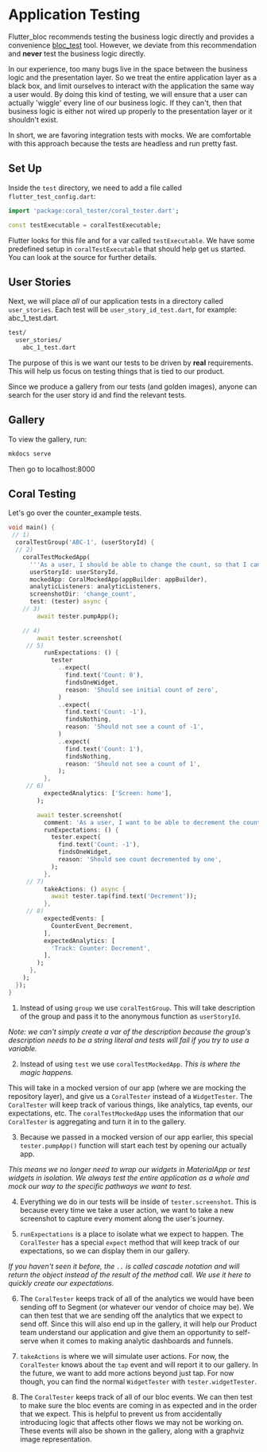 # Application Testing

Flutter_bloc recommends testing the business logic directly and provides a convenience [bloc_test](https://pub.dev/packages/bloc_test) tool.  However, we deviate from this recommendation and **never** test the business logic directly.

In our experience, too many bugs live in the space between the business logic and the presentation layer. So we treat the entire application layer as a black box, and limit ourselves to interact with the application the same way a user would. By doing this kind of testing, we will ensure that a user can actually 'wiggle' every line of our business logic. If they can't, then that business logic is either not wired up properly to the presentation layer or it shouldn't exist.

In short, we are favoring integration tests with mocks. We are comfortable with this approach because the tests are headless and run pretty fast.

## Set Up

Inside the `test` directory, we need to add a file called `flutter_test_config.dart`:

```dart
import 'package:coral_tester/coral_tester.dart';

const testExecutable = coralTestExecutable;
```

Flutter looks for this file and for a var called `testExecutable`. We have some predefined setup in `coralTestExecutable` that should help get us started.  You can look at the source for further details.

## User Stories

Next, we will place *all* of our application tests in a directory called `user_stories`. Each test will be `user_story_id_test.dart`, for example: abc_1_test.dart.

```md
test/
  user_stories/
    abc_1_test.dart
```

The purpose of this is we want our tests to be driven by **real** requirements. This will help us focus on testing things that is tied to our product.

Since we produce a gallery from our tests (and golden images), anyone can search for the user story id and find the relevant tests.

## Gallery

To view the gallery, run:

```sh
mkdocs serve
```

Then go to localhost:8000

## Coral Testing

Let's go over the counter_example tests.

```dart
void main() {
 // 1)
  coralTestGroup('ABC-1', (userStoryId) {
  // 2)
    coralTestMockedApp(
      '''As a user, I should be able to change the count, so that I can keep count of things.''',
      userStoryId: userStoryId,
      mockedApp: CoralMockedApp(appBuilder: appBuilder),
      analyticListeners: analyticListeners,
      screenshotDir: 'change_count',
      test: (tester) async {
    // 3)
        await tester.pumpApp();

    // 4)
        await tester.screenshot(
     // 5)
          runExpectations: () {
            tester
              ..expect(
                find.text('Count: 0'),
                findsOneWidget,
                reason: 'Should see initial count of zero',
              )
              ..expect(
                find.text('Count: -1'),
                findsNothing,
                reason: 'Should not see a count of -1',
              )
              ..expect(
                find.text('Count: 1'),
                findsNothing,
                reason: 'Should not see a count of 1',
              );
          },
     // 6)
          expectedAnalytics: ['Screen: home'],
        );

        await tester.screenshot(
          comment: 'As a user, I want to be able to decrement the count',
          runExpectations: () {
            tester.expect(
              find.text('Count: -1'),
              findsOneWidget,
              reason: 'Should see count decremented by one',
            );
          },
     // 7)
          takeActions: () async {
            await tester.tap(find.text('Decrement'));
          },
     // 8)
          expectedEvents: [
            CounterEvent_Decrement,
          ],
          expectedAnalytics: [
            'Track: Counter: Decrement',
          ],
        );
      },
    );
  });
}
```

1) Instead of using `group` we use `coralTestGroup`. This will take description of the group and pass it to the anonymous function as `userStoryId`.  

*Note: we can't simply create a var of the description because the group's description needs to be a string literal and tests will fail if you try to use a variable.*

2) Instead of using `test` we use `coralTestMockedApp`. *This is where the magic happens.*

This will take in a mocked version of our app (where we are mocking the repository layer), and give us a `CoralTester` instead of a `WidgetTester`. The `CoralTester` will keep track of various things, like analytics, tap events, our expectations, etc. The `coralTestMockedApp` uses the information that our `CoralTester` is aggregating and turn it in to the gallery.

3) Because we passed in a mocked version of our app earlier, this special `tester.pumpApp()` function will start each test by opening our actually app.

*This means we no longer need to wrap our widgets in MaterialApp or test widgets in isolation. We always test the entire application as a whole and mock our way to the specific pathways we want to test.*

4) Everything we do in our tests will be inside of `tester.screenshot`. This is because every time we take a user action, we want to take a new screenshot to capture every moment along the user's journey.

5) `runExpectations` is a place to isolate what we expect to happen.  The `CoralTester` has a special `expect` method that will keep track of our expectations, so we can display them in our gallery.

_If you haven't seen it before, the `..` is called cascade notation and will return the object instead of the result of the method call. We use it here to quickly create our expectations._

6) The `CoralTester` keeps track of all of the analytics we would have been sending off to Segment (or whatever our vendor of choice may be). We can then test that we are sending off the analytics that we expect to send off. Since this will also end up in the gallery, it will help our Product team understand our application and give them an opportunity to self-serve when it comes to making analytic dashboards and funnels.

7) `takeActions` is where we will simulate user actions. For now, the `CoralTester` knows about the `tap` event and will report it to our gallery. In the future, we want to add more actions beyond just tap. For now though, you can find the normal `WidgetTester` with `tester.widgetTester`.

8) The `CoralTester` keeps track of all of our bloc events. We can then test to make sure the bloc events are coming in as expected and in the order that we expect. This is helpful to prevent us from accidentally introducing logic that affects other flows we may not be working on.  These events will also be shown in the gallery, along with a graphviz image representation.
